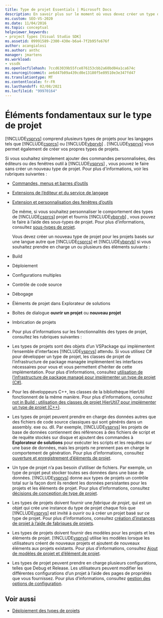 ```yaml
---
title: Type de projet Essentials | Microsoft Docs
description: En savoir plus sur le moment où vous devez créer un type de projet et le moment où vous pouvez étendre un type de projet existant à l’aide des sous-types de projet.
ms.custom: SEO-VS-2020
ms.date: 11/04/2016
ms.topic: conceptual
helpviewer_keywords:
- project types [Visual Studio SDK]
ms.assetid: 09991589-2300-430e-b6a4-7f2b95fe676f
author: acangialosi
ms.author: anthc
manager: jmartens
ms.workload:
- vssdk
ms.openlocfilehash: 7ccd63039b55fce076153cbb2a60bd04a1ca674c
ms.sourcegitcommit: ae6d47b09a439cd0e13180f5e89510e3e347fd47
ms.translationtype: MT
ms.contentlocale: fr-FR
ms.lasthandoff: 02/08/2021
ms.locfileid: "99970164"
---
```

# <a name="project-type-essentials"></a>Éléments fondamentaux sur le type de projet
[!INCLUDE[vsprvs](../../code-quality/includes/vsprvs_md.md)] comprend plusieurs types de projets pour les langages tels que [!INCLUDE[csprcs](../../data-tools/includes/csprcs_md.md)] ou [!INCLUDE[vbprvb](../../code-quality/includes/vbprvb_md.md)] . [!INCLUDE[vsprvs](../../code-quality/includes/vsprvs_md.md)] vous permet également de créer vos propres types de projets.

 Si vous souhaitez simplement ajouter des commandes personnalisées, des éditeurs ou des fenêtres outil à [!INCLUDE[vsprvs](../../code-quality/includes/vsprvs_md.md)] , vous pouvez le faire sans créer un nouveau type de projet. Pour plus d'informations, voir les rubriques suivantes :

- [Commandes, menus et barres d’outils](../../extensibility/internals/commands-menus-and-toolbars.md)

- [Extensions de l’éditeur et du service de langage](../../extensibility/editor-and-language-service-extensions.md)

- [Extension et personnalisation des fenêtres d’outils](../../extensibility/extending-and-customizing-tool-windows.md)

  De même, si vous souhaitez personnaliser le comportement des types de [!INCLUDE[csprcs](../../data-tools/includes/csprcs_md.md)] projet et fournis [!INCLUDE[vbprvb](../../code-quality/includes/vbprvb_md.md)] , vous pouvez le faire à l’aide des sous-types de projet. Pour plus d’informations, consultez [sous-types de projet](../../extensibility/internals/project-subtypes.md).

  Vous devez créer un nouveau type de projet pour les projets basés sur une langue autre que [!INCLUDE[csprcs](../../data-tools/includes/csprcs_md.md)] et [!INCLUDE[vbprvb](../../code-quality/includes/vbprvb_md.md)] si vous souhaitez prendre en charge un ou plusieurs des éléments suivants :

- Build

- Déploiement

- Configurations multiples

- Contrôle de code source

- Débogage

- Éléments de projet dans Explorateur de solutions

- Boîtes de dialogue **ouvrir un projet** ou **nouveau projet**

- Imbrication de projets

- Pour plus d’informations sur les fonctionnalités des types de projet, consultez les rubriques suivantes :

- Les types de projets sont des objets d’un VSPackage qui implémentent l’ensemble d’interfaces [!INCLUDE[vsprvs](../../code-quality/includes/vsprvs_md.md)] attendu. Si vous utilisez C# pour développer un type de projet, les classes de projet de l’infrastructure de package managée implémentent les interfaces nécessaires pour vous et vous permettent d’hériter de cette implémentation. Pour plus d’informations, consultez [utilisation de l’infrastructure de package managé pour implémenter un type de projet (C#)](../../extensibility/internals/using-the-managed-package-framework-to-implement-a-project-type-csharp.md).

- Pour les développeurs C++, les classes de la bibliothèque HierUtil fonctionnent de la même manière. Pour plus d’informations, consultez [not in Build : utilisation des classes de projet HierUtil7 pour implémenter un type de projet (C++)](/previous-versions/bb166212(v=vs.100)).

- Les types de projet peuvent prendre en charge des données autres que des fichiers de code source classiques qui sont générés dans un assembly. exe ou. dll. Par exemple, [!INCLUDE[vsprvs](../../code-quality/includes/vsprvs_md.md)] les projets de base de données contiennent des références à des fichiers de script et de requête stockés sur disque et ajoutent des commandes à **Explorateur de solutions** pour exécuter les scripts et les requêtes sur une base de données, mais les projets ne prennent pas en charge le comportement de génération. Pour plus d’informations, consultez [ouverture et enregistrement d’éléments de projet](../../extensibility/internals/opening-and-saving-project-items.md).

- Un type de projet n’a pas besoin d’utiliser de fichiers. Par exemple, un type de projet peut stocker toutes ses données dans une base de données. [!INCLUDE[vsprvs](../../code-quality/includes/vsprvs_md.md)] donne aux types de projets un contrôle total sur la façon dont ils rendent les données persistantes pour les projets et les éléments de projet. Pour plus d’informations, consultez [décisions de conception de type de projet](../../extensibility/internals/project-type-design-decisions.md).

- Les types de projets doivent fournir une *fabrique de projet*, qui est un objet qui crée une instance du type de projet chaque fois que [!INCLUDE[vsprvs](../../code-quality/includes/vsprvs_md.md)] est invité à ouvrir ou à créer un projet basé sur ce type de projet. Pour plus d’informations, consultez [création d’instances de projet à l’aide de fabriques de projets](../../extensibility/internals/creating-project-instances-by-using-project-factories.md).

- Les types de projets doivent fournir des modèles pour les projets et les éléments de projet. [!INCLUDE[vsprvs](../../code-quality/includes/vsprvs_md.md)] utilise les modèles lorsque les utilisateurs créent de nouveaux projets et ajoutent de nouveaux éléments aux projets existants. Pour plus d’informations, consultez [Ajout de modèles de projet et d’élément de projet](../../extensibility/internals/adding-project-and-project-item-templates.md).

- Les types de projet peuvent prendre en charge plusieurs configurations, telles que Debug et Release. Les utilisateurs peuvent modifier les différentes configurations d’un projet à l’aide des pages de propriétés que vous fournissez. Pour plus d’informations, consultez [gestion des options de configuration](../../extensibility/internals/managing-configuration-options.md).

## <a name="see-also"></a>Voir aussi
- [Déploiement des types de projets](../../extensibility/internals/deploying-project-types.md)
